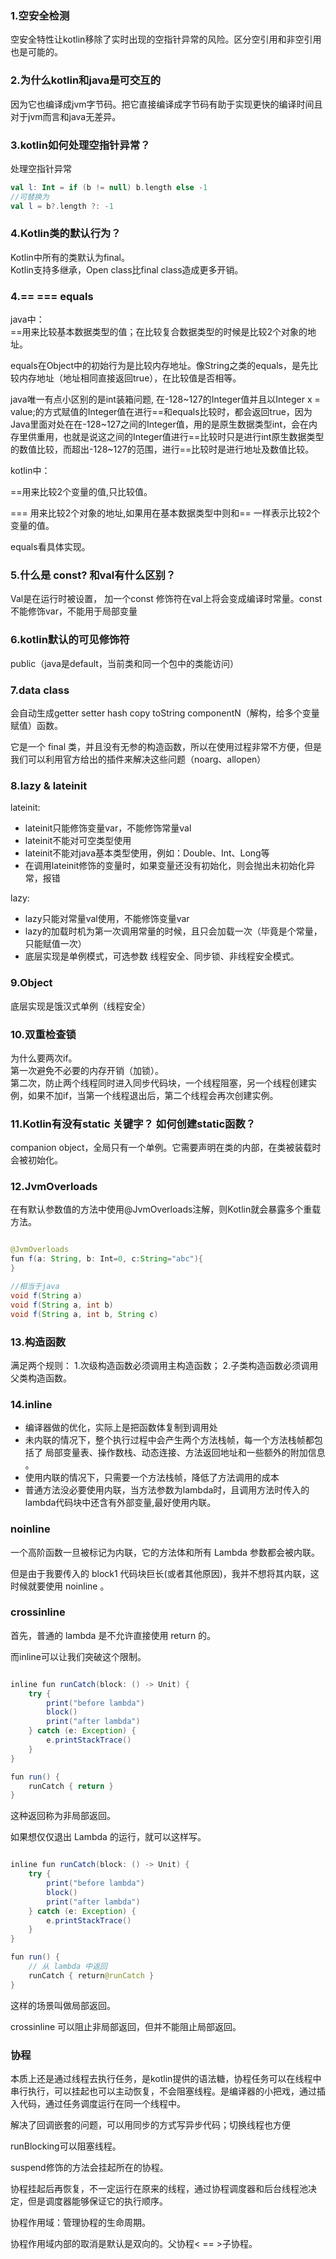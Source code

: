### 1.空安全检测
空安全特性让kotlin移除了实时出现的空指针异常的风险。区分空引用和非空引用也是可能的。

### 2.为什么kotlin和java是可交互的
因为它也编译成jvm字节码。把它直接编译成字节码有助于实现更快的编译时间且对于jvm而言和java无差异。

### 3.kotlin如何处理空指针异常？
处理空指针异常

```kotlin
val l: Int = if (b != null) b.length else -1
//可替换为
val l = b?.length ?: -1
```

### 4.Kotlin类的默认行为？
Kotlin中所有的类默认为final。  
Kotlin支持多继承，Open class比final class造成更多开销。

### 4.== === equals
java中：   
==用来比较基本数据类型的值；在比较复合数据类型的时候是比较2个对象的地址。

equals在Object中的初始行为是比较内存地址。像String之类的equals，是先比较内存地址（地址相同直接返回true），在比较值是否相等。

java唯一有点小区别的是int装箱问题, 在-128~127的Integer值并且以Integer x = value;的方式赋值的Integer值在进行\==和equals比较时，都会返回true，因为Java里面对处在在-128~127之间的Integer值，用的是原生数据类型int，会在内存里供重用，也就是说这之间的Integer值进行\==比较时只是进行int原生数据类型的数值比较，而超出-128~127的范围，进行==比较时是进行地址及数值比较。

kotlin中：

==用来比较2个变量的值,只比较值。

=== 用来比较2个对象的地址,如果用在基本数据类型中则和== 一样表示比较2个变量的值。

equals看具体实现。

### 5.什么是 const? 和val有什么区别？
Val是在运行时被设置， 加一个const 修饰符在val上将会变成编译时常量。const不能修饰var，不能用于局部变量

### 6.kotlin默认的可见修饰符
public（java是default，当前类和同一个包中的类能访问）

### 7.data class
会自动生成getter setter hash copy toString componentN（解构，给多个变量赋值）函数。

它是一个 final 类，并且没有无参的构造函数，所以在使用过程非常不方便，但是我们可以利用官方给出的插件来解决这些问题（noarg、allopen）

### 8.lazy & lateinit

lateinit:

- lateinit只能修饰变量var，不能修饰常量val
- lateinit不能对可空类型使用
- lateinit不能对java基本类型使用，例如：Double、Int、Long等
- 在调用lateinit修饰的变量时，如果变量还没有初始化，则会抛出未初始化异常，报错

lazy:

 - lazy只能对常量val使用，不能修饰变量var
 - lazy的加载时机为第一次调用常量的时候，且只会加载一次（毕竟是个常量，只能赋值一次）
 - 底层实现是单例模式，可选参数 线程安全、同步锁、非线程安全模式。

### 9.Object
底层实现是饿汉式单例（线程安全）

### 10.双重检查锁
为什么要两次if。  
第一次避免不必要的内存开销（加锁）。  
第二次，防止两个线程同时进入同步代码块，一个线程阻塞，另一个线程创建实例，如果不加if，当第一个线程退出后，第二个线程会再次创建实例。


### 11.Kotlin有没有static 关键字？ 如何创建static函数？
companion object，全局只有一个单例。它需要声明在类的内部，在类被装载时会被初始化。


### 12.JvmOverloads

在有默认参数值的方法中使用@JvmOverloads注解，则Kotlin就会暴露多个重载方法。

```java

@JvmOverloads
fun f(a: String, b: Int=0, c:String="abc"){
}

//相当于java
void f(String a)
void f(String a, int b)
void f(String a, int b, String c)
```
### 13.构造函数

满足两个规则：
1.次级构造函数必须调用主构造函数；
2.子类构造函数必须调用父类构造函数。

### 14.inline
- 编译器做的优化，实际上是把函数体复制到调用处  
- 未内联的情况下，整个执行过程中会产生两个方法栈帧，每一个方法栈帧都包括了 局部变量表、操作数栈、动态连接、方法返回地址和一些额外的附加信息 。  
- 使用内联的情况下，只需要一个方法栈帧，降低了方法调用的成本
- 普通方法没必要使用内联，当方法参数为lambda时，且调用方法时传入的lambda代码块中还含有外部变量,最好使用内联。


### noinline

一个高阶函数一旦被标记为内联，它的方法体和所有 Lambda 参数都会被内联。

但是由于我要传入的 block1  代码块巨长(或者其他原因)，我并不想将其内联，这时候就要使用 noinline 。

### crossinline

首先，普通的 lambda 是不允许直接使用 return 的。  

而inline可以让我们突破这个限制。

```java  

inline fun runCatch(block: () -> Unit) {
    try {
        print("before lambda")
        block()
        print("after lambda")
    } catch (e: Exception) {
        e.printStackTrace()
    }
}

fun run() {
    runCatch { return }
}

```
这种返回称为非局部返回。

如果想仅仅退出 Lambda 的运行，就可以这样写。

```java  

inline fun runCatch(block: () -> Unit) {
    try {
        print("before lambda")
        block()
        print("after lambda")
    } catch (e: Exception) {
        e.printStackTrace()
    }
}

fun run() {
    // 从 lambda 中返回
    runCatch { return@runCatch }
}

```
这样的场景叫做局部返回。

crossinline 可以阻止非局部返回，但并不能阻止局部返回。

### 协程
本质上还是通过线程去执行任务，是kotlin提供的语法糖，协程任务可以在线程中串行执行，可以挂起也可以主动恢复，不会阻塞线程。是编译器的小把戏，通过插入代码，通过任务调度运行在同一个线程中。

解决了回调嵌套的问题，可以用同步的方式写异步代码；切换线程也方便

runBlocking可以阻塞线程。

suspend修饰的方法会挂起所在的协程。

协程挂起后再恢复，不一定运行在原来的线程，通过协程调度器和后台线程池决定，但是调度器能够保证它的执行顺序。

协程作用域：管理协程的生命周期。

协程作用域内部的取消是默认是双向的。父协程< == >子协程。
